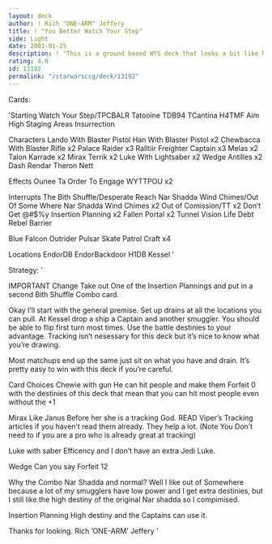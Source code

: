 ```yaml
---
layout: deck
author: ! Rich "ONE-ARM" Jeffery
title: ! "You Better Watch Your Step"
side: Light
date: 2001-01-25
description: ! "This is a ground based WYS deck that looks a bit like Mike Ravelings but it plays differently enough and has a couple of major changes."
rating: 4.0
id: 13192
permalink: "/starwarsccg/deck/13192"
---
```

Cards: 

'Starting
Watch Your Step/TPCBALR
Tatooine
TDB94
TCantina
H4TMF
Aim High
Staging Areas
Insurrection

Characters
Lando With Blaster Pistol
Han With Blaster Pistol x2
Chewbacca With Blaster Rifle x2
Palace Raider x3
Ralltiir Freighter Captain x3
Melas x2
Talon Karrade x2
Mirax Terrik x2
Luke With Lightsaber x2
Wedge Antilles x2
Dash Rendar
Theron Nett

Effects
Ounee Ta
Order To Engage
WYTTPOU x2

Interrupts
The Bith Shuffle/Desperate Reach
Nar Shadda Wind Chimes/Out Of Some Where
Nar Shadda Wind Chimes x2
Out of Comission/TT x2
Don’t Get @#$%y
Insertion Planning x2
Fallen Portal x2
Tunnel Vision
Life Debt
Rebel Barrier

Blue
Falcon
Outrider
Pulsar Skate
Patrol Craft x4

Locations
EndorDB
EndorBackdoor
H1DB
Kessel '

Strategy: '

IMPORTANT Change Take out One of the Insertion Plannings and put in a second Bith Shuffle Combo card.




Okay I’ll start with the general premise. Set up drains at all the locations you can pull. At Kessel drop a ship a Captain and another smuggler. You should be able to flip first turn most times. Use the battle destinies to your advantage. Tracking isn’t nesessary for this deck but it’s nice to know what you’re drawing.

Most matchups end up the same just sit on what you have and drain. It’s pretty easy to win with this deck if you’re careful.

Card Choices
Chewie with gun He can hit people and make them Forfeit 0 with the destinies of this deck that mean that you can hit most people even without the +1

Mirax Like Janus Before her she is a tracking God. READ Viper’s Tracking articles if you haven’t read them already. They help a lot. (Note You Don’t need to if you are a pro who is already great at tracking)

Luke with saber Efficency and I don’t have an extra Jedi Luke.

Wedge Can you say Forfeit 12

Why the Combo Nar Shadda and normal? Well I like out of Somewhere because a lot of my smugglers have low power and I get extra destinies, but I still like the high destiny of the original Nar shadda so I compimised.

Insertion Planning High destiny and the Captains can use it.

Thanks for looking.
Rich ’ONE-ARM’ Jeffery '
